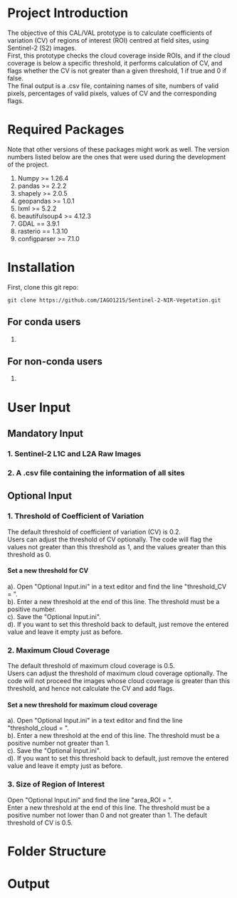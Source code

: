 # Project Introduction
The objective of this CAL/VAL prototype is to calculate coefficients of variation (CV) of regions of interest (ROI) centred at field sites, using Sentinel-2 (S2) images.  
First, this prototype checks the cloud coverage inside ROIs, and if the cloud coverage is below a specific threshold, it performs calculation of CV, and flags whether the CV is not greater than a given threshold, 1 if true and 0 if false.  
The final output is a .csv file, containing names of site, numbers of valid pixels, percentages of valid pixels, values of CV and the corresponding flags.  

# Required Packages

Note that other versions of these packages might work as well. The version numbers listed below are the ones that were used during the development of the project. 

1. Numpy >= 1.26.4
2. pandas >= 2.2.2
3. shapely >= 2.0.5
4. geopandas >= 1.0.1
5. lxml >= 5.2.2
6. beautifulsoup4 >= 4.12.3
7. GDAL == 3.9.1
8. rasterio == 1.3.10
9. configparser >= 7.1.0

# Installation

First, clone this git repo:  

```
git clone https://github.com/IAGO1215/Sentinel-2-NIR-Vegetation.git
```

## For conda users

1. 

## For non-conda users

1. 

# User Input
## Mandatory Input
### 1. Sentinel-2 L1C and L2A Raw Images
### 2. A .csv file containing the information of all sites

## Optional Input
### 1. Threshold of Coefficient of Variation
The default threshold of coefficient of variation (CV) is 0.2.  
Users can adjust the threshold of CV optionally. The code will flag the values not greater than this threshold as 1, and the values greater than this threshold as 0.   
#### Set a new threshold for CV
a). Open "Optional Input.ini" in a text editor and find the line "threshold_CV = ".  
b). Enter a new threshold at the end of this line. The threshold must be a positive number.  
c). Save the "Optional Input.ini".  
d). If you want to set this threshold back to default, just remove the entered value and leave it empty just as before. 

### 2. Maximum Cloud Coverage
The default threshold of maximum cloud coverage is 0.5.  
Users can adjust the threshold of maximum cloud coverage optionally. The code will not proceed the images whose cloud coverage is greater than this threshold, and hence not calculate the CV and add flags. 
#### Set a new threshold for maximum cloud coverage
a). Open "Optional Input.ini" in a text editor and find the line "threshold_cloud = ".  
b). Enter a new threshold at the end of this line. The threshold must be a positive number not greater than 1.  
c). Save the "Optional Input.ini".  
d). If you want to set this threshold back to default, just remove the entered value and leave it empty just as before. 

### 3. Size of Region of Interest
Open "Optional Input.ini" and find the line "area_ROI = ".  
Enter a new threshold at the end of this line. The threshold must be a positive number not lower than 0 and not greater than 1. 
The default threshold of CV is 0.5.  

# Folder Structure

# Output

# 
